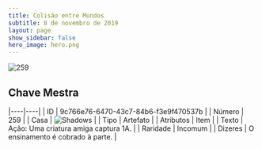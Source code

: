 ```yaml
---
title: Colisão entre Mundos
subtitle: 8 de novembro de 2019
layout: page
show_sidebar: false
hero_image: hero.png
---
```


![259](https://cdn.keyforgegame.com/media/card_front/pt/452_259_7FCVJGVJQF96_pt.png)

## Chave Mestra

|----|----|
| ID | 9c766e76-6470-43c7-84b6-f3e9f470537b |
| Número | 259 |
| Casa | ![Shadows](https://archonarcana.com/images/thumb/e/ee/Shadows.png/22px-Shadows.png "Sombras") |
| Tipo | Artefato |
| Atributos | Item |
| Texto | Ação: Uma criatura amiga captura 1A. |
| Raridade | Incomum |
| Dizeres | O ensinamento é cobrado à parte. |
